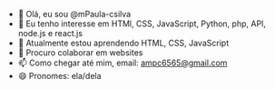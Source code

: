 - 👋 Olá, eu sou @mPaula-csilva
- 👀 Eu tenho interesse em HTMl, CSS, JavaScript, Python, php, API, node.js e react.js
- 🌱 Atualmente estou aprendendo HTML, CSS, JavaScript
- 💞️ Procuro colaborar em websites
- 📫 Como chegar até mim, email: ampc6565@gmail.com
- 😄 Pronomes: ela/dela
